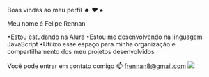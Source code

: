 Boas vindas ao meu perfil ☻ ♥ ♠ 

Meu nome é Felipe Rennan

  •Estou estudando na Alura
  •Estou me desenvolvendo na linguagem JavaScript
  •Utilizo esse espaço para minha organização e compartilhamento dos meu projetos desenvolvidos
  
Você pode entrar em contato comigo 📫
frennan8@gmail.com
![](luffy.gif)

